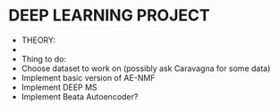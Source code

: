 # DEEP LEARNING PROJECT
- THEORY:
- 
- Thing to do:
- Choose dataset to work on (possibly ask Caravagna for some data)
- Implement basic version of AE-NMF
- Implement DEEP MS
- Implement Beata Autoencoder?
  
  
